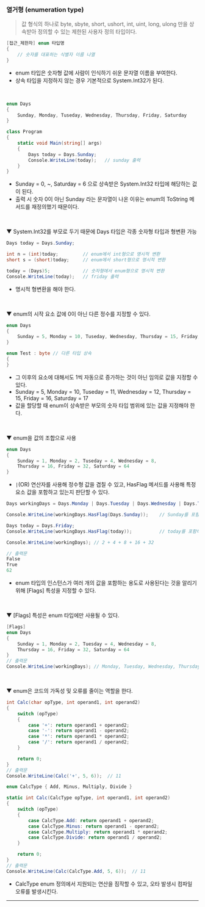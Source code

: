 ### 열거형 (enumeration type)
> 값 형식의 하나로 byte, sbyte, short, ushort, int, uint, long, ulong 만을 상속받아 정의할 수 있는 제한된 사용자 정의 타입이다.
```csharp
[접근_제한자] enum 타입명
{
    // 숫자를 대표하는 식별자 이름 나열
}
```
- enum 타입은 숫자형 값에 사람이 인식하기 쉬운 문자열 이름을 부여한다.
- 상속 타입을 지정하지 않는 경우 기본적으로 System.Int32가 된다.
<br>

```csharp
enum Days
{
    Sunday, Monday, Tuseday, Wednesday, Thursday, Friday, Saturday
}

class Program
{
    static void Main(string[] args)
    {
        Days today = Days.Sunday;
        Console.WriteLine(today);   // sunday 출력
    }
}
```
- Sunday = 0, ~, Saturday = 6 으로 상속받은 System.Int32 타입에 해당하는 겂이 된다.
- 출력 시 숫자 0이 아닌 Sunday 라는 문자열이 나온 이유는 enum의 ToString 메서드를 재정의했기 때문이다.
<br>

▼ System.Int32를 부모로 두기 때문에 Days 타입은 각종 숫자형 타입과 형변환 가능
```csharp
Days today = Days.Sunday;

int n = (int)today;         // enum에서 int형으로 명시적 변환
short s = (short)today;     // enum에서 short형으로 명시적 변환

today = (Days)5;            // 숫자형에서 enum형으로 명시적 변환
Console.WriteLine(today);   // friday 출력
```
- 명시적 형변환을 해야 한다.
<br>

▼ enum의 시작 요소 값에 0이 아닌 다른 정수를 지정할 수 있다.
```csharp
enum Days
{
    Sunday = 5, Monday = 10, Tuseday, Wednesday, Thursday = 15, Friday, Saturday
}

enum Test : byte // 다른 타입 상속
{
}
```
- 그 이후의 요소에 대해서도 1씩 자동으로 증가하는 것이 아닌 임의로 값을 지정할 수 있다.
- Sunday = 5, Monday = 10, Tuseday = 11, Wednesday = 12, Thursday = 15, Friday = 16, Saturday = 17
- 값을 할당할 때 enum이 상속받은 부모의 숫자 타입 범위에 있는 값을 지정해야 한다.
<br>

▼ enum을 값의 조합으로 사용
```csharp
enum Days
{
    Sunday = 1, Monday = 2, Tuseday = 4, Wednesday = 8,
    Thursday = 16, Friday = 32, Saturday = 64
}
```
- `|`(OR) 연산자를 사용해 정수형 값을 겹칠 수 있고, HasFlag 메서드를 사용해 특정 요소 값을 포함하고 있는지 판단할 수 있다.
```csharp
Days workingDays = Days.Monday | Days.Tuesday | Days.Wednesday | Days.Thursday | Days.Friday;

Console.WriteLine(workingDays.HasFlag(Days.Sunday));    // Sunday를 포함하고 있는가?

Days today = Days.Friday;
Console.WriteLine(workingDays.HasFlag(today));          // today를 포함하고 있는가?

Console.WriteLine(workingDays); // 2 + 4 + 8 + 16 + 32

// 출력문
False
True
62
```
- enum 타입의 인스턴스가 여러 개의 값을 포함하는 용도로 사용된다는 것을 알리기 위해 [Flags] 특성을 지정할 수 있다.
<br>

▼ [Flags] 특성은 enum 타입에만 사용될 수 있다.
```csharp
[Flags]
enum Days
{
    Sunday = 1, Monday = 2, Tuesday = 4, Wednesday = 8,
    Thursday = 16, Friday = 32, Saturday = 64
}
// 출력문
Console.WriteLine(workingDays); // Monday, Tuesday, Wednesday, Thursday, Friday
```
<br>

▼ enum은 코드의 가독성 및 오류를 줄이는 역할을 한다.
```csharp
int Calc(char opType, int operand1, int operand2)
{
    switch (opType)
    {
        case '+': return operand1 + operand2;
        case '-': return operand1 - operand2;
        case '*': return operand1 * operand2;
        case '/': return operand1 / operand2;
    }

    return 0;
}
// 출력문
Console.WriteLine(Calc('+', 5, 6));  // 11
```

```csharp
enum CalcType { Add, Minus, Multiply, Divide }

static int Calc(CalcType opType, int operand1, int operand2)
{
    switch (opType)
    {
        case CalcType.Add: return operand1 + operand2;
        case CalcType.Minus: return operand1 - operand2;
        case CalcType.Multiply: return operand1 * operand2;
        case CalcType.Divide: return operand1 / operand2;
    }

    return 0;
}
// 출력문
Console.WriteLine(Calc(CalcType.Add, 5, 6));  // 11
```
- CalcType enum 정의에서 지원되는 연산을 짐작할 수 있고, 오타 발생시 컴파일 오류를 발생시킨다.

****
<br>
